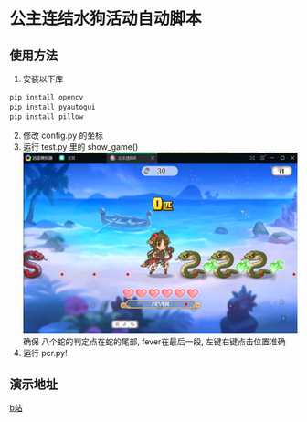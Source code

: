 # 公主连结水狗活动自动脚本
## 使用方法
1. 安装以下库
```bash
pip install opencv
pip install pyautogui
pip install pillow
```
2. 修改 config.py 的坐标
3. 运行 test.py 里的 show_game()
![样例](样例.png "样例")
确保 八个蛇的判定点在蛇的尾部, fever在最后一段, 左键右键点击位置准确
4. 运行 pcr.py!
## 演示地址
[b站](https://www.bilibili.com/video/BV1rb4y1z7qw)